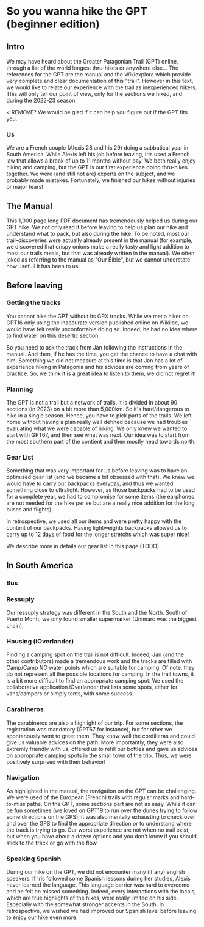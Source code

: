# So you wanna hike the GPT (beginner edition)

## Intro

We may have heard about the Greater Patagonian Trail (GPT) online, through a list of the world longest thru-hikes or anywhere else... The references for the GPT are the manual and the Wikiexplora which provide very complete and clear documentation of this "trail". However in this text, we would like to relate our experience with the trail as inexperienced hikers. This will only tell our point of view, only for the sections we hiked, and during the 2022-23 season.

< REMOVE? We would be glad if it can help you figure out if the GPT fits you.

### Us

We are a French couple (Alexis 28 and Iris 29) doing a sabbatical year in South America. While Alexis left his job before leaving, Iris used a French law that allows a break of up to 11 months without pay. We both really enjoy hiking and camping, but the GPT is our first experience doing thru-hikes together. We were (and still not are) experts on the subject, and we probably made mistakes. Fortunately, we finished our hikes without injuries or major fears!

## The Manual

This 1,000 page long PDF document has tremendously helped us during our GPT hike. We not only read it before leaving to help us plan our hike and understand what to pack, but also during the hike. To be noted, most our trail-discoveries were actually already present in the manual (for example, we discovered that crispy onions make a really tasty and light addition to most our trails meals, but that was already written in the manual). We often joked as referring to the manual as "Our Bible", but we cannot understate how usefull it has been to us.

## Before leaving

### Getting the tracks
You cannot hike the GPT without its GPX tracks. While we met a hiker on GPT16 only using the inaccurate version published online on Wikiloc, we would have felt really unconfortable doing so. Indeed, he had no idea where to find water on this desertic section.

So you need to ask the track from Jan following the instructions in the manual. And then, if he has the time, you get the chance to have a chat with him. Something we did not measure at this time is that Jan has a lot of experience hiking in Patagonia and his advices are coming from years of practice. So, we think it is a great idea to listen to them, we did not regret it!

### Planning

The GPT is not a trail but a network of trails. It is divided in about 90 sections (in 2023) on a bit more than 5,000km. So it's hard/dangerous to hike in a single season. Hence, you have to pick parts of the trails.
We left home without having a plan really well defined because we had troubles evaluating what we were capable of hiking. We only knew we wanted to start with GPT67, and then see what was next. Our idea was to start from the most southern part of the contient and then mostly head towards north.

### Gear List

Something that was very important for us before leaving was to have an optimised gear list (and we became a bit obsessed with that). We knew we would have to carry our backpacks everyday, and thus we wanted something close to ultralight. However, as those backpacks had to be used for a complete year, we had to compromise for some items (the earphones are not needed for the hike per se but are a really nice addition for the long buses and flights).

In retrospective, we used all our items and were pretty happy with the content of our backpacks. Having lightweights backpacks allowed us to carry up to 12 days of food for the longer stretchs which was super nice!

We describe more in details our gear list in this page (TODO)

## In South America

### Bus

### Ressuply

Our ressuply strategy was different in the South and the North. South of Puerto Montt, we only found smaller supermarket (Unimarc was the biggest chain), 


### Housing (iOverlander)

Finding a camping spot on the trail is not difficult. Indeed, Jan (and the other contributors) made a tremendous work and the tracks are filled with Camp/Camp NO water points which are suitable for camping. Of note, they do not represent all the possible locations for camping. In the trail towns, it is a bit more difficult to find an appropriate camping spot. We used the collaborative application iOverlander that lists some spots, either for vans/campers or simply tents, with some success.


### Carabineros

The carabineros are also a highlight of our trip. For some sections, the registration was mandatory (GPT67 for instance), but for other we spontanously went to greet them. They know well the cordilleras and could give us valuable advices on the path. More importantly, they were also extremly friendly with us, offered us to refill our bottles and gave us advices on appropriate camping spots in the small town of the trip. Thus, we were positively surprised with their behavior!

### Navigation

As highlighted in the manual, the navigation on the GPT can be challenging. We were used of the European (French) trails with regular marks and hard-to-miss paths. On the GPT, some sections part are not as easy. While it can be fun sometimes (we loved on GPT19 to run over the dunes trying to follow some directions on the GPS), it was also mentally exhausting to check over and over the GPS to find the appropriate direction or to understand where the track is trying to go. Our worst experience are not when no trail exist, but when you have about a dozen options and you don't know if you should stick to the track or go with the flow.

### Speaking Spanish

During our hike on the GPT, we did not encounter many (if any) english speakers. If Iris followed some Spanish lessons during her studies, Alexis never learned the language. This language barrier was hard to overcome and he felt he missed something. Indeed, every interactions with the locals, which are true highlights of the hikes, were really limited on his side. Especially with the somewhat stronger accents in the South. In retrospective, we wished we had improved our Spanish level before leaving to enjoy our hike even more.